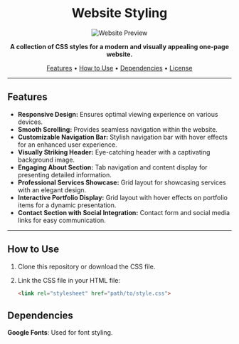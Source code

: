 <h1 align="center">Website Styling</h1>

<p align="center">
  <img src="https://shakeelkhuhro.github.io/Shakeel-Portfolio/" alt="Website Preview">
</p>

<p align="center">
  <strong>A collection of CSS styles for a modern and visually appealing one-page website.</strong>
</p>

<p align="center">
  <a href="#features">Features</a> •
  <a href="#how-to-use">How to Use</a> •
  <a href="#dependencies">Dependencies</a> •
  <a href="#license">License</a>
</p>

---

## Features

- **Responsive Design:** Ensures optimal viewing experience on various devices.
- **Smooth Scrolling:** Provides seamless navigation within the website.
- **Customizable Navigation Bar:** Stylish navigation bar with hover effects for an enhanced user experience.
- **Visually Striking Header:** Eye-catching header with a captivating background image.
- **Engaging About Section:** Tab navigation and content display for presenting detailed information.
- **Professional Services Showcase:** Grid layout for showcasing services with an elegant design.
- **Interactive Portfolio Display:** Grid layout with hover effects on portfolio items for a dynamic presentation.
- **Contact Section with Social Integration:** Contact form and social media links for easy communication.

---

## How to Use

1. Clone this repository or download the CSS file.
2. Link the CSS file in your HTML file:

   ```html
   <link rel="stylesheet" href="path/to/style.css">

## Dependencies
**Google Fonts**: Used for font styling.
